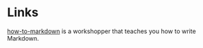 # Links
[how-to-markdown] is a workshopper that teaches you how to write Markdown.
    
[how-to-markdown]: //git.io/how-to-markdown